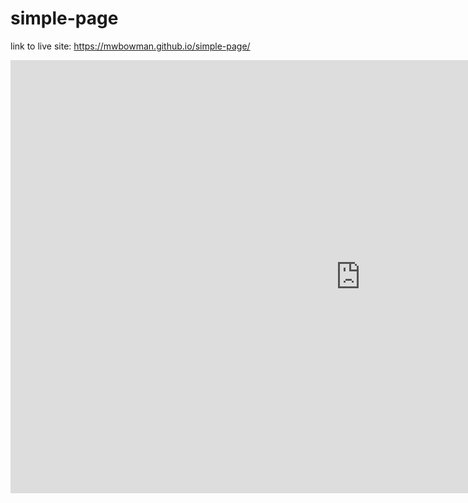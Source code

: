 # simple-page

link to live site: https://mwbowman.github.io/simple-page/
<iframe width="1120.2701543739277" height="692.7415560471977" seamless frameborder="0" scrolling="no" src="https://docs.google.com/spreadsheets/d/1Ojl1VZANecThvd2IyTqMXa-1PXQMp3AV_bQfJHgVJrQ/pubchart?oid=1316400488&amp;format=interactive"></iframe>
